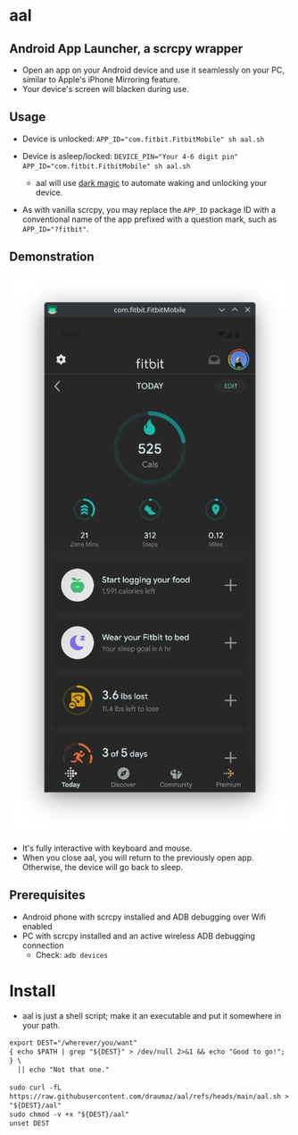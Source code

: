 # aal
## Android App Launcher, a scrcpy wrapper
- Open an app on your Android device and use it seamlessly on your PC, similar to Apple's iPhone Mirroring feature.
- Your device's screen will blacken during use.

## Usage
- Device is unlocked: ```APP_ID="com.fitbit.FitbitMobile" sh aal.sh```
- Device is asleep/locked: ```DEVICE_PIN="Your 4-6 digit pin" APP_ID="com.fitbit.FitbitMobile" sh aal.sh```
  - aal will use [dark magic](https://gist.github.com/arjunv/2bbcca9a1a1c127749f8dcb6d36fb0bc) to automate waking and unlocking your device.

- As with vanilla scrcpy, you may replace the ```APP_ID``` package ID with a conventional name of the app prefixed with a question mark, such as ```APP_ID="?fitbit"```.

## Demonstration
![Screenshot of the Fitbit app's homescreen being displayed through aal](https://github.com/draumaz/aal/blob/main/media/fitbit_home.png)

- It's fully interactive with keyboard and mouse.
- When you close aal, you will return to the previously open app. Otherwise, the device will go back to sleep.

## Prerequisites

- Android phone with scrcpy installed and ADB debugging over Wifi enabled
- PC with scrcpy installed and an active wireless ADB debugging connection
  - Check: ```adb devices```

# Install

- aal is just a shell script; make it an executable and put it somewhere in your path.
```
export DEST="/wherever/you/want"
{ echo $PATH | grep "${DEST}" > /dev/null 2>&1 && echo "Good to go!"; } \
  || echo "Not that one."

sudo curl -fL https://raw.githubusercontent.com/draumaz/aal/refs/heads/main/aal.sh > "${DEST}/aal"
sudo chmod -v +x "${DEST}/aal"
unset DEST
```

